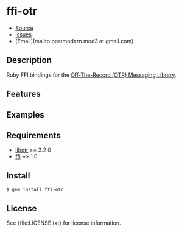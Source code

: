 # ffi-otr

* [Source](https://github.com/postmodern/ffi-otr#readme)
* [Issues](https://github.com/postmodern/ffi-otr/issues)
* [Email](mailto:postmodern.mod3 at gmail.com)

## Description

Ruby FFI bindings for the [Off-The-Record (OTR) Messaging Library](http://otr.cypherpunks.ca/).

## Features

## Examples

## Requirements

* [libotr](http://otr.cypherpunks.ca/) >= 3.2.0
* [ffi](http://github.com/ffi/ffi) ~> 1.0

## Install

    $ gem install ffi-otr

## License

See {file:LICENSE.txt} for license information.

